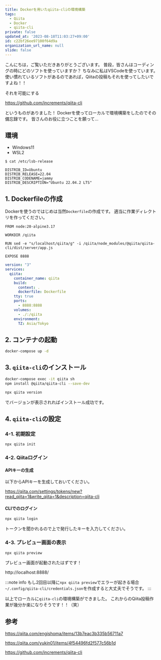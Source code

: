 ```yaml
---
title: Dockerを用いたqiita-cliの環境構築
tags:
  - Qiita
  - Docker
  - qiita-cli
private: false
updated_at: '2023-08-18T11:03:27+09:00'
id: c22bf26ee97100f64d9a
organization_url_name: null
slide: false
---
```


こんにちは，ご覧いただきありがとうございます。
普段，皆さんはコーディングの時にどのソフトを使っていますか？
ちなみに私はVSCodeを使っています。
使い慣れているソフトがあるのであれば，Qiitaの投稿もそれを使ってしたいですよね！！

それを可能にする

https://github.com/increments/qiita-cli

というものがありました！
Dockerを使ってローカルで環境構築をしたのでその備忘録です。
皆さんのお役に立つことを願って…

## 環境

- Windows11
- WSL2

```bash:wsl2
$ cat /etc/lsb-release

DISTRIB_ID=Ubuntu
DISTRIB_RELEASE=22.04
DISTRIB_CODENAME=jammy
DISTRIB_DESCRIPTION="Ubuntu 22.04.2 LTS"
```

## 1. Dockerfileの作成

Dockerを使うのではじめは当然`Dockerfile`の作成です。
適当に作業ディレクトリを作ってください。

```Dockerfile:Dockerfile
FROM node:20-alpine3.17

WORKDIR /qiita

RUN sed -e "s/localhost/qiita/g" -i /qiita/node_modules/@qiita/qiita-cli/dist/server/app.js

EXPOSE 8888
```

```yaml:docker-compose.yml
version: "3"
services:
  qiita:
    container_name: qiita
    build:
      context: .
      dockerfile: Dockerfile
    tty: true
    ports:
      - 8888:8888
    volumes:
      - ./:/qiita
    environment:
      TZ: Asia/Tokyo
```

## 2. コンテナの起動

```bash
docker-compose up -d
```

## 3. `qiita-cli`のインストール

```bash
docker-compose exec -it qiita sh
npm install @qiita/qiita-cli --save-dev
```

```bash
npx qiita version
```

でバージョンが表示されればインストール成功です。

## 4. `qiita-cli`の設定

### 4-1. 初期設定

```bash
npx qiita init
```

### 4-2. Qiitaログイン

#### APIキーの生成

以下からAPIキーを生成しておいてください。

https://qiita.com/settings/tokens/new?read_qiita=1&write_qiita=1&description=qiita-cli

#### CLIでのログイン

```bash
npx qiita login
```

トークンを聞かれるので上で発行したキーを入力してください。

### 4-3. プレビュー画面の表示

```bash
npx qiita preview
```

プレビュー画面が起動されたはずです！

http://localhost:8888/

:::note info
もし2回目以降に`npx qiita preview`でエラーが起きる場合
`~/.config/qiita-cli/credentials.json`を作成すると大丈夫でそうです。
:::

以上でローカルに`qiita-cli`の環境構築ができました。
これからのQiita投稿作業が幾分か楽になりそうです！！（笑）

## 参考

https://qiita.com/engishoma/items/13b7eac3b335b56711a7

https://qiita.com/yukin01/items/4f54496fd2f577c56b1d

https://github.com/increments/qiita-cli
